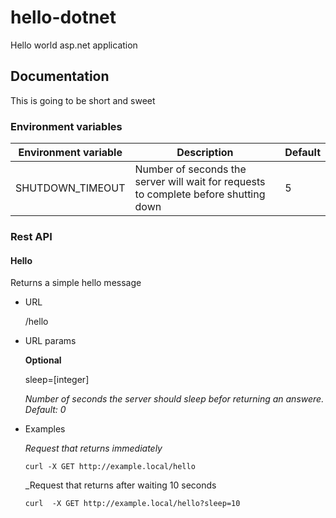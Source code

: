 # hello-dotnet
Hello world asp.net application

## Documentation
This is going to be short and sweet
### Environment variables
| Environment variable | Description | Default |
|----------------------|-------------|---------|
| SHUTDOWN_TIMEOUT | Number of seconds the server will wait for requests to complete before shutting down | 5 |

### Rest API
#### Hello
Returns a simple hello message
* URL

  /hello
* URL params

  __Optional__
  
  sleep=[integer] 
  
  _Number of seconds the server should sleep befor returning an answere. Default: 0_

* Examples
  
  _Request that returns immediately_
  ```
  curl -X GET http://example.local/hello
  ```
  _Request that returns after waiting 10 seconds
  ```
  curl  -X GET http://example.local/hello?sleep=10
  ```

